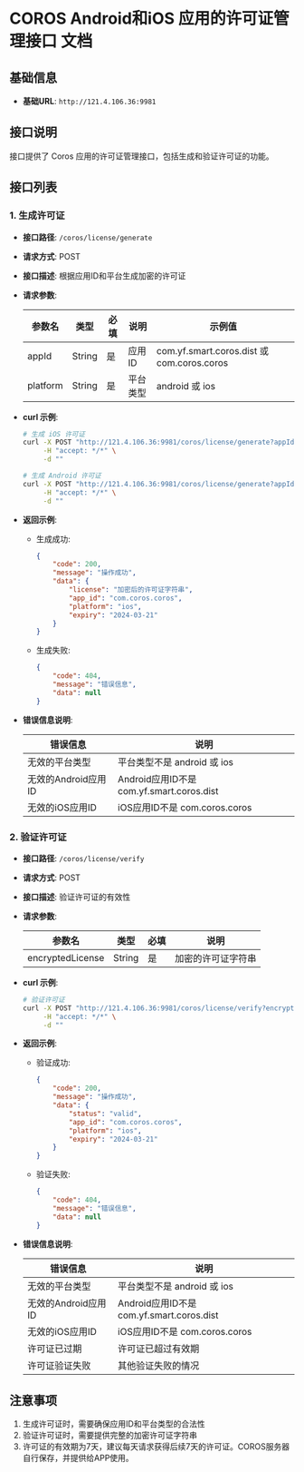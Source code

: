 # COROS Android和iOS 应用的许可证管理接口 文档

## 基础信息

- **基础URL**: `http://121.4.106.36:9981`

## 接口说明

接口提供了 Coros 应用的许可证管理接口，包括生成和验证许可证的功能。

## 接口列表

### 1. 生成许可证

- **接口路径**: `/coros/license/generate`
- **请求方式**: POST
- **接口描述**: 根据应用ID和平台生成加密的许可证
- **请求参数**:

  | 参数名 | 类型 | 必填 | 说明 | 示例值 |
  |--------|------|------|------|--------|
  | appId | String | 是 | 应用ID | com.yf.smart.coros.dist 或 com.coros.coros |
  | platform | String | 是 | 平台类型 | android 或 ios |

- **curl 示例**:
  ```bash
  # 生成 iOS 许可证
  curl -X POST "http://121.4.106.36:9981/coros/license/generate?appId=com.coros.coros&platform=ios" \
       -H "accept: */*" \
       -d ""

  # 生成 Android 许可证
  curl -X POST "http://121.4.106.36:9981/coros/license/generate?appId=com.yf.smart.coros.dist&platform=android" \
       -H "accept: */*" \
       -d ""
  ```

- **返回示例**:
  - 生成成功:
    ```json
    {
        "code": 200,
        "message": "操作成功",
        "data": {
            "license": "加密后的许可证字符串",
            "app_id": "com.coros.coros",
            "platform": "ios",
            "expiry": "2024-03-21"
        }
    }
    ```
  - 生成失败:
    ```json
    {
        "code": 404,
        "message": "错误信息",
        "data": null
    }
    ```

- **错误信息说明**:

  | 错误信息 | 说明 |
  |----------|------|
  | 无效的平台类型 | 平台类型不是 android 或 ios |
  | 无效的Android应用ID | Android应用ID不是 com.yf.smart.coros.dist |
  | 无效的iOS应用ID | iOS应用ID不是 com.coros.coros |

### 2. 验证许可证

- **接口路径**: `/coros/license/verify`
- **请求方式**: POST
- **接口描述**: 验证许可证的有效性
- **请求参数**:

  | 参数名 | 类型 | 必填 | 说明 |
  |--------|------|------|------|
  | encryptedLicense | String | 是 | 加密的许可证字符串 |

- **curl 示例**:
  ```bash
  # 验证许可证
  curl -X POST "http://121.4.106.36:9981/coros/license/verify?encryptedLicense=gxvaXMkdzJ1yORsyDXTbDKW7g00F%2BUTFqrgvXtjfNH7cCHZeeoxy8zixr9lGzvwuYP3fEoNQSz%2FjCbQlXSoxFduxSJN0oWtNdkBk1dAw0%2BC2rooxFGbZgoHEOEkoWz5xfKI56rXQFiexIEtGI%2FUEEwk1WYRSFXjgWAUtdfbFJtXFVK7SVtOcaB0x1bp%2FrW%2ByCKxHFEnLjnXk6qPpex70VzMTmKRaqx4cRlLZkFTFiy3%2F6DoGfiJLZYfnMlvRO6%2Fv0SRxnufJIqCzqHlX%2FjcWwi4BxaAAFs5TumPFxu974jT3LcvPWIoiprmD1sLKiP4Com2zpN9bCjSLXI%2BD3HQuyA%3D%3D" \
       -H "accept: */*" \
       -d ""
  ```

- **返回示例**:
  - 验证成功:
    ```json
    {
        "code": 200,
        "message": "操作成功",
        "data": {
            "status": "valid",
            "app_id": "com.coros.coros",
            "platform": "ios",
            "expiry": "2024-03-21"
        }
    }
    ```
  - 验证失败:
    ```json
    {
        "code": 404,
        "message": "错误信息",
        "data": null
    }
    ```

- **错误信息说明**:

  | 错误信息 | 说明 |
  |----------|------|
  | 无效的平台类型 | 平台类型不是 android 或 ios |
  | 无效的Android应用ID | Android应用ID不是 com.yf.smart.coros.dist |
  | 无效的iOS应用ID | iOS应用ID不是 com.coros.coros |
  | 许可证已过期 | 许可证已超过有效期 |
  | 许可证验证失败 | 其他验证失败的情况 |

## 注意事项

1. 生成许可证时，需要确保应用ID和平台类型的合法性
2. 验证许可证时，需要提供完整的加密许可证字符串
3. 许可证的有效期为7天，建议每天请求获得后续7天的许可证。COROS服务器自行保存，并提供给APP使用。